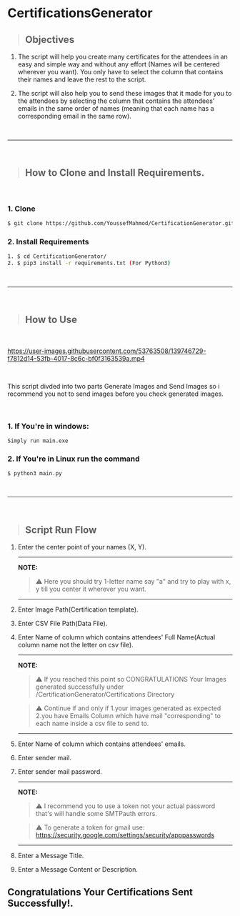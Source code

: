 # CertificationsGenerator

> ## Objectives

1. The script will help you create many certificates for the attendees in an easy and simple way and without any effort (Names will be centered wherever you want). You only have to select the column that contains their names and leave the rest to the script.

2. The script will also help you to send these images that it made for you to the attendees by selecting the column that contains the attendees’ emails in the same order of names (meaning that each name has a corresponding email in the same row).

<br>

---

<br>

> ## How to Clone and Install Requirements.

<br>

### 1. Clone

```bash
$ git clone https://github.com/YoussefMahmod/CertificationGenerator.git
```

### 2. Install Requirements

```bash
1. $ cd CertificationGenerator/
2. $ pip3 install -r requirements.txt (For Python3)
```

<br>

---

<br>

> ## How to Use

<br>



https://user-images.githubusercontent.com/53763508/139746729-f7812d14-53fb-4017-8c6c-bf0f3163539a.mp4



<br>

This script divded into two parts Generate Images and Send Images so i recommend you not to send images before you check generated images.

<br>

### 1. If You're in windows:

```
Simply run main.exe
```

### 2. If You're in Linux run the command

```shell
$ python3 main.py
```

<br>

---

<br>

> ## Script Run Flow

1. Enter the center point of your names (X, Y).

   ***

   **NOTE:**

   > ⚠ Here you should try 1-letter name say "a" and try to play with x, y till you center it wherever you want.

   ***

2. Enter Image Path(Certification template).
3. Enter CSV File Path(Data File).
4. Enter Name of column which contains attendees' Full Name(Actual column name not the letter on csv file).

   ***

   **NOTE:**

   > ⚠ If you reached this point so CONGRATULATIONS Your Images generated successfully under /CertificationGenerator/Certifications Directory

   > ⚠ Continue if and only if
   > 1.your images generated as expected
   > 2.you have Emails Column which have mail "corresponding" to each name inside a csv file to send to.

   ***

5. Enter Name of column which contains attendees' emails.
6. Enter sender mail.
7. Enter sender mail password.

   ***

   **NOTE:**

   > ⚠ I recommend you to use a token not your actual password that's will handle some SMTPauth errors.

   > ⚠ To generate a token for gmail use:
   > https://security.google.com/settings/security/apppasswords

   ***

8. Enter a Message Title.
9. Enter a Message Content or Description.

## Congratulations Your Certifications Sent Successfully!.
